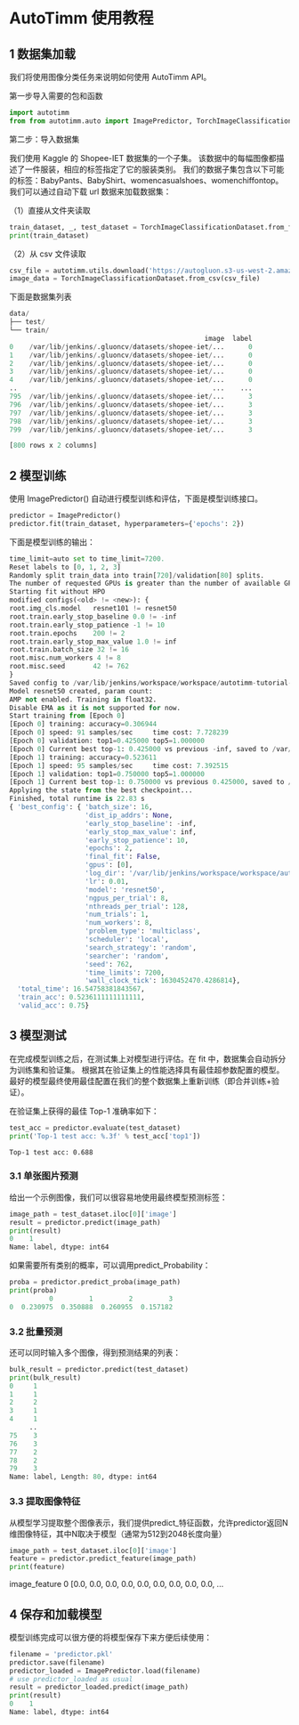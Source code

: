 # AutoTimm 使用教程

## 1  数据集加载

我们将使用图像分类任务来说明如何使用 AutoTimm API。



第一步导入需要的包和函数

```python
import autotimm
from from autotimm.auto import ImagePredictor, TorchImageClassificationDataset
```



第二步：导入数据集

我们使用 Kaggle 的 Shopee-IET 数据集的一个子集。 该数据中的每幅图像都描述了一件服装，相应的标签指定了它的服装类别。 我们的数据子集包含以下可能的标签：BabyPants、BabyShirt、womencasualshoes、womenchiffontop。我们可以通过自动下载 url 数据来加载数据集：

（1）直接从文件夹读取

```python
train_dataset, _, test_dataset = TorchImageClassificationDataset.from_folders('https://autotimm.s3.amazonaws.com/datasets/shopee-iet.zip')
print(train_dataset)
```

（2）从 csv 文件读取

```python
csv_file = autotimm.utils.download('https://autogluon.s3-us-west-2.amazonaws.com/datasets/petfinder_example.csv')
image_data = TorchImageClassificationDataset.from_csv(csv_file)
```



下面是数据集列表

```python
data/
├── test/
└── train/
                                                 image  label
0    /var/lib/jenkins/.gluoncv/datasets/shopee-iet/...      0
1    /var/lib/jenkins/.gluoncv/datasets/shopee-iet/...      0
2    /var/lib/jenkins/.gluoncv/datasets/shopee-iet/...      0
3    /var/lib/jenkins/.gluoncv/datasets/shopee-iet/...      0
4    /var/lib/jenkins/.gluoncv/datasets/shopee-iet/...      0
..                                                 ...    ...
795  /var/lib/jenkins/.gluoncv/datasets/shopee-iet/...      3
796  /var/lib/jenkins/.gluoncv/datasets/shopee-iet/...      3
797  /var/lib/jenkins/.gluoncv/datasets/shopee-iet/...      3
798  /var/lib/jenkins/.gluoncv/datasets/shopee-iet/...      3
799  /var/lib/jenkins/.gluoncv/datasets/shopee-iet/...      3

[800 rows x 2 columns]
```



## 2  模型训练

使用 ImagePredictor() 自动进行模型训练和评估，下面是模型训练接口。


```python
predictor = ImagePredictor()
predictor.fit(train_dataset, hyperparameters={'epochs': 2})
```



下面是模型训练的输出：

```python
time_limit=auto set to time_limit=7200.
Reset labels to [0, 1, 2, 3]
Randomly split train_data into train[720]/validation[80] splits.
The number of requested GPUs is greater than the number of available GPUs.Reduce the number to 1
Starting fit without HPO
modified configs(<old> != <new>): {
root.img_cls.model   resnet101 != resnet50
root.train.early_stop_baseline 0.0 != -inf
root.train.early_stop_patience -1 != 10
root.train.epochs    200 != 2
root.train.early_stop_max_value 1.0 != inf
root.train.batch_size 32 != 16
root.misc.num_workers 4 != 8
root.misc.seed       42 != 762
}
Saved config to /var/lib/jenkins/workspace/workspace/autotimm-tutorial-image-classification-v3/docs/_build/eval/tutorials/image_prediction/c730a589/.trial_0/config.yaml
Model resnet50 created, param count:                                         23516228
AMP not enabled. Training in float32.
Disable EMA as it is not supported for now.
Start training from [Epoch 0]
[Epoch 0] training: accuracy=0.306944
[Epoch 0] speed: 91 samples/sec     time cost: 7.728239
[Epoch 0] validation: top1=0.425000 top5=1.000000
[Epoch 0] Current best top-1: 0.425000 vs previous -inf, saved to /var/lib/jenkins/workspace/workspace/autotimm-tutorial-image-classification-v3/docs/_build/eval/tutorials/image_prediction/c730a589/.trial_0/best_checkpoint.pkl
[Epoch 1] training: accuracy=0.523611
[Epoch 1] speed: 95 samples/sec     time cost: 7.392515
[Epoch 1] validation: top1=0.750000 top5=1.000000
[Epoch 1] Current best top-1: 0.750000 vs previous 0.425000, saved to /var/lib/jenkins/workspace/workspace/autotimm-tutorial-image-classification-v3/docs/_build/eval/tutorials/image_prediction/c730a589/.trial_0/best_checkpoint.pkl
Applying the state from the best checkpoint...
Finished, total runtime is 22.83 s
{ 'best_config': { 'batch_size': 16,
                   'dist_ip_addrs': None,
                   'early_stop_baseline': -inf,
                   'early_stop_max_value': inf,
                   'early_stop_patience': 10,
                   'epochs': 2,
                   'final_fit': False,
                   'gpus': [0],
                   'log_dir': '/var/lib/jenkins/workspace/workspace/autotimm-tutorial-image-classification-v3/docs/_build/eval/tutorials/image_prediction/c730a589',
                   'lr': 0.01,
                   'model': 'resnet50',
                   'ngpus_per_trial': 8,
                   'nthreads_per_trial': 128,
                   'num_trials': 1,
                   'num_workers': 8,
                   'problem_type': 'multiclass',
                   'scheduler': 'local',
                   'search_strategy': 'random',
                   'searcher': 'random',
                   'seed': 762,
                   'time_limits': 7200,
                   'wall_clock_tick': 1630452470.4286814},
  'total_time': 16.54758381843567,
  'train_acc': 0.5236111111111111,
  'valid_acc': 0.75}
```



## 3  模型测试

在完成模型训练之后，在测试集上对模型进行评估。在 fit 中，数据集会自动拆分为训练集和验证集。 根据其在验证集上的性能选择具有最佳超参数配置的模型。 最好的模型最终使用最佳配置在我们的整个数据集上重新训练（即合并训练+验证）。

在验证集上获得的最佳 Top-1 准确率如下：

```python
test_acc = predictor.evaluate(test_dataset)
print('Top-1 test acc: %.3f' % test_acc['top1'])
```

```
Top-1 test acc: 0.688
```

### 3.1 单张图片预测

给出一个示例图像，我们可以很容易地使用最终模型预测标签：

```python
image_path = test_dataset.iloc[0]['image']
result = predictor.predict(image_path)
print(result)
0    1
Name: label, dtype: int64
```

如果需要所有类别的概率，可以调用predict_Probability：

```python
proba = predictor.predict_proba(image_path)
print(proba)
          0         1         2         3
0  0.230975  0.350888  0.260955  0.157182
```

### 3.2 批量预测

还可以同时输入多个图像，得到预测结果的列表：

```python
bulk_result = predictor.predict(test_dataset)
print(bulk_result)
0     1
1     1
2     2
3     1
4     1
     ..
75    3
76    3
77    2
78    2
79    3
Name: label, Length: 80, dtype: int64
```

### 3.3 提取图像特征

从模型学习提取整个图像表示，我们提供predict_特征函数，允许predictor返回N维图像特征，其中N取决于模型（通常为512到2048长度向量）

```python
image_path = test_dataset.iloc[0]['image']
feature = predictor.predict_feature(image_path)
print(feature)
```

image_feature 0 [0.0, 0.0, 0.0, 0.0, 0.0, 0.0, 0.0, 0.0, 0.0, ...

## 4  保存和加载模型

模型训练完成可以很方便的将模型保存下来方便后续使用：

```python
filename = 'predictor.pkl'
predictor.save(filename)
predictor_loaded = ImagePredictor.load(filename)
# use predictor_loaded as usual
result = predictor_loaded.predict(image_path)
print(result)
0    1
Name: label, dtype: int64
```
